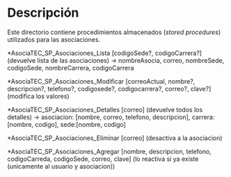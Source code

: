 # Descripción

Este directorio contiene procedimientos almacenados (_stored procedures_) utilizados para las asociaciones.

*AsociaTEC_SP_Asociaciones_Lista [codigoSede?, codigoCarrera?] (devuelve lista de las asociaciones) -> nombreAsocia, correo, nombreSede, codigoSede, nombreCarrera, codigoCarrera

*AsociaTEC_SP_Asociaciones_Modificar [correoActual, nombre?, descripcion?, telefono?, codigosede?, codigocarrera?, correo?, clave?] (modifica los valores)

*AsociaTEC_SP_Asociaciones_Detalles [correo] (devuelve todos los detalles) -> asociacion: [nombre, correo, telefono, descripcion], carrera: [nombre, codigo], sede:[nombre, codigo]

*AsociaTEC_SP_Asociaciones_Eliminar [correo] (desactiva a la asociacion)

*AsociaTEC_SP_Asociaciones_Agregar [nombre, descripcion, telefono, codigoCarreda, codigoSede,  correo, clave] (lo reactiva si ya existe (unicamente al usuario y asociacion))